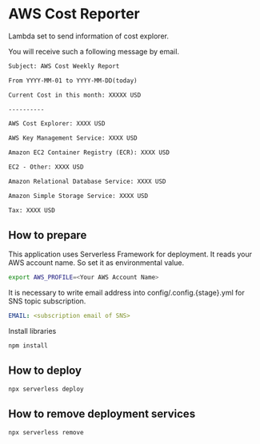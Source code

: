 # AWS Cost Reporter

Lambda set to send information of cost explorer.

You will receive such a following message by email.

```txt
Subject: AWS Cost Weekly Report

From YYYY-MM-01 to YYYY-MM-DD(today)

Current Cost in this month: XXXXX USD

----------

AWS Cost Explorer: XXXX USD

AWS Key Management Service: XXXX USD

Amazon EC2 Container Registry (ECR): XXXX USD

EC2 - Other: XXXX USD

Amazon Relational Database Service: XXXX USD

Amazon Simple Storage Service: XXXX USD

Tax: XXXX USD
```

## How to prepare

This application uses Serverless Framework for deployment.
It reads your AWS account name.
So set it as environmental value.

```bash
export AWS_PROFILE=<Your AWS Account Name>
```

It is necessary to write email address into config/.config.{stage}.yml for SNS topic subscription.

```yml
EMAIL: <subscription email of SNS>
```

Install libraries

```bash
npm install
```

## How to deploy

```bash
npx serverless deploy
```

## How to remove deployment services

```bash
npx serverless remove
```
